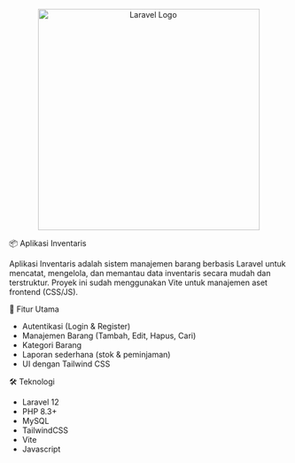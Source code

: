 <p align="center"><a href="https://laravel.com" target="_blank"><img src="https://raw.githubusercontent.com/laravel/art/master/logo-lockup/5%20SVG/2%20CMYK/1%20Full%20Color/laravel-logolockup-cmyk-red.svg" width="400" alt="Laravel Logo"></a></p>

📦 Aplikasi Inventaris

Aplikasi Inventaris adalah sistem manajemen barang berbasis Laravel untuk mencatat, mengelola, dan memantau data inventaris secara mudah dan terstruktur.
Proyek ini sudah menggunakan Vite untuk manajemen aset frontend (CSS/JS).

🚀 Fitur Utama

- Autentikasi (Login & Register)
- Manajemen Barang (Tambah, Edit, Hapus, Cari)
- Kategori Barang
- Laporan sederhana (stok & peminjaman)
- UI dengan Tailwind CSS

🛠️ Teknologi
- Laravel 12
- PHP 8.3+
- MySQL
- TailwindCSS
- Vite
- Javascript
